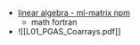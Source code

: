 - [linear algebra - ml-matrix npm](https://www.npmjs.com/package/ml-matrix)
	- math fortran
- ![[L01_PGAS_Coarrays.pdf]]